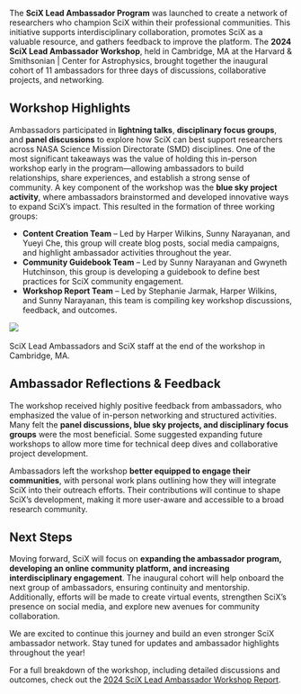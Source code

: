 The **SciX Lead Ambassador Program** was launched to create a network of researchers who champion SciX within their professional communities. This initiative supports interdisciplinary collaboration, promotes SciX as a valuable resource, and gathers feedback to improve the platform. The **2024 SciX Lead Ambassador Workshop**, held in Cambridge, MA at the Harvard & Smithsonian \| Center for Astrophysics, brought together the inaugural cohort of 11 ambassadors for three days of discussions, collaborative projects, and networking.

## Workshop Highlights
Ambassadors participated in **lightning talks**, **disciplinary focus groups**, and **panel discussions** to explore how SciX can best support researchers across NASA Science Mission Directorate (SMD) disciplines. One of the most significant takeaways was the value of holding this in-person workshop early in the program—allowing ambassadors to build relationships, share experiences, and establish a strong sense of community.
A key component of the workshop was the **blue sky project activity**, where ambassadors brainstormed and developed innovative ways to expand SciX’s impact. This resulted in the formation of three working groups:
- **Content Creation Team** – Led by Harper Wilkins, Sunny Narayanan, and Yueyi Che, this group will create blog posts, social media campaigns, and highlight ambassador activities throughout the year.
- **Community Guidebook Team** – Led by Sunny Narayanan and Gwyneth Hutchinson, this group is developing a guidebook to define best practices for SciX community engagement.
- **Workshop Report Team** – Led by Stephanie Jarmak, Harper Wilkins, and Sunny Narayanan, this team is compiling key workshop discussions, feedback, and outcomes.

<div class="text-center">
    <img class="img-thumbnail" src="{{ site.baseurl }}/blog/images/scix_ambassador_workshop_image1.png" />
<br>
</div>
<br>
SciX Lead Ambassadors and SciX staff at the end of the workshop in Cambridge, MA. 

## Ambassador Reflections & Feedback
The workshop received highly positive feedback from ambassadors, who emphasized the value of in-person networking and structured activities. Many felt the **panel discussions, blue sky projects, and disciplinary focus groups** were the most beneficial. Some suggested expanding future workshops to allow more time for technical deep dives and collaborative project development.

Ambassadors left the workshop **better equipped to engage their communities**, with personal work plans outlining how they will integrate SciX into their outreach efforts. Their contributions will continue to shape SciX’s development, making it more user-aware and accessible to a broad research community.

## Next Steps
Moving forward, SciX will focus on **expanding the ambassador program, developing an online community platform, and increasing interdisciplinary engagement**. The inaugural cohort will help onboard the next group of ambassadors, ensuring continuity and mentorship. Additionally, efforts will be made to create virtual events, strengthen SciX’s presence on social media, and explore new avenues for community collaboration.

We are excited to continue this journey and build an even stronger SciX ambassador network. Stay tuned for updates and ambassador highlights throughout the year!

For a full breakdown of the workshop, including detailed discussions and outcomes, check out the [2024 SciX Lead Ambassador Workshop Report](https://docs.google.com/document/d/1atHuOPGBV9_hIorg-g68Rl-tOm0Dq_KezUdCDT7vyjg/edit?tab=t.0#heading=h.eebbjs6h25xi).

